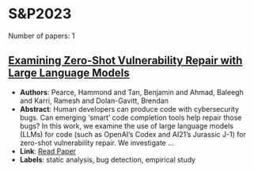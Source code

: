 # S&P2023

Number of papers: 1

## [Examining Zero-Shot Vulnerability Repair with Large Language Models](paper_1.md)
- **Authors**: Pearce, Hammond and Tan, Benjamin and Ahmad, Baleegh and Karri, Ramesh and Dolan-Gavitt, Brendan
- **Abstract**: Human developers can produce code with cybersecurity bugs. Can emerging ‘smart’ code completion tools help repair those bugs? In this work, we examine the use of large language models (LLMs) for code (such as OpenAI’s Codex and AI21’s Jurassic J-1) for zero-shot vulnerability repair. We investigate ...
- **Link**: [Read Paper](https://doi.ieeecomputersociety.org/10.1109/SP46215.2023.10179420)
- **Labels**: static analysis, bug detection, empirical study

